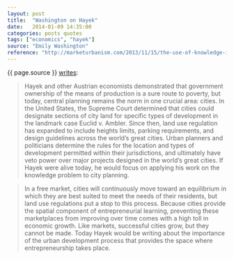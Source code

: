 ```yaml
---
layout: post
title:  "Washington on Hayek"
date:   2014-01-09 14:35:00
categories: posts quotes
tags: ["economics", "hayek"]
source: "Emily Washington"
reference: "http://marketurbanism.com/2013/11/15/the-use-of-knowledge-in-urban-development/"
---
```


{{ page.source }} [writes]({{page.reference}}):

> Hayek and other Austrian economists demonstrated that government ownership of the means of production is a sure route to poverty, but today, central planning remains the norm in one crucial area: cities. In the United States, the Supreme Court determined that cities could designate sections of city land for specific types of development in the landmark case Euclid v. Ambler. Since then, land use regulation has expanded to include heights limits, parking requirements, and design guidelines across the world’s great cities. Urban planners and politicians determine the rules for the location and types of development permitted within their jurisdictions, and ultimately have veto power over major projects designed in the world’s great cities. If Hayek were alive today, he would focus on applying his work on the knowledge problem to city planning.

> In a free market, cities will continuously move toward an equilibrium in which they are best suited to meet the needs of their residents, but land use regulations put a stop to this process. Because cities provide the spatial component of entrepreneurial learning, preventing these marketplaces from improving over time comes with a high toll in economic growth. Like markets, successful cities grow, but they cannot be made. Today Hayek would be writing about the importance of the urban development process that provides the space where entrepreneurship takes place.